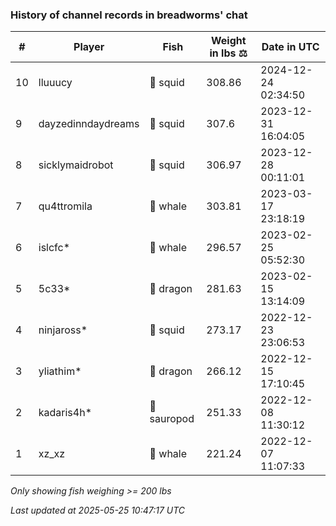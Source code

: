 ### History of channel records in breadworms' chat
| # | Player | Fish | Weight in lbs ⚖️ | Date in UTC |
|-----|------|--------|-----------|---------|
| 10   | lluuucy | 🦑 squid | 308.86 | 2024-12-24 02:34:50 |
| 9   | dayzedinndaydreams | 🦑 squid | 307.6 | 2023-12-31 16:04:05 |
| 8   | sicklymaidrobot | 🦑 squid | 306.97 | 2023-12-28 00:11:01 |
| 7   | qu4ttromila | 🐳 whale | 303.81 | 2023-03-17 23:18:19 |
| 6   | islcfc* | 🐳 whale | 296.57 | 2023-02-25 05:52:30 |
| 5   | 5c33* | 🐉 dragon | 281.63 | 2023-02-15 13:14:09 |
| 4   | ninjaross* | 🦑 squid | 273.17 | 2022-12-23 23:06:53 |
| 3   | yliathim* | 🐉 dragon | 266.12 | 2022-12-15 17:10:45 |
| 2   | kadaris4h* | 🦕 sauropod | 251.33 | 2022-12-08 11:30:12 |
| 1   | xz_xz | 🐳 whale | 221.24 | 2022-12-07 11:07:33 |

_Only showing fish weighing >= 200 lbs_

_Last updated at 2025-05-25 10:47:17 UTC_